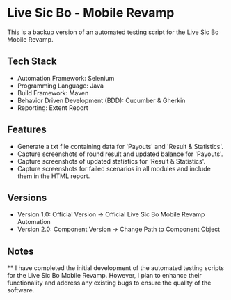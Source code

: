 # Live Sic Bo - Mobile Revamp

This is a backup version of an automated testing script for the Live Sic Bo Mobile Revamp.

## Tech Stack
- Automation Framework: Selenium
- Programming Language: Java
- Build Framework: Maven
- Behavior Driven Development (BDD): Cucumber & Gherkin
- Reporting: Extent Report

## Features
- Generate a txt file containing data for 'Payouts' and 'Result & Statistics'.
- Capture screenshots of round result and updated balance for 'Payouts'.
- Capture screenshots of updated statistics for 'Result & Statistics'.
- Capture screenshots for failed scenarios in all modules and include them in the HTML report.

## Versions
- Version 1.0: Official Version -> Official Live Sic Bo Mobile Revamp Automation
- Version 2.0: Component Version -> Change Path to Component Object

## Notes
** I have completed the initial development of the automated testing scripts for the Live Sic Bo Mobile Revamp.
However, I plan to enhance their functionality and address any existing bugs to ensure the quality of the software.
